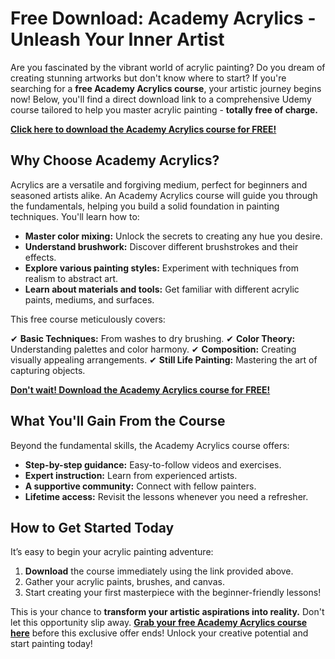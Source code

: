 # Free Download: Academy Acrylics - Unleash Your Inner Artist

Are you fascinated by the vibrant world of acrylic painting? Do you dream of creating stunning artworks but don't know where to start? If you're searching for a **free Academy Acrylics course**, your artistic journey begins now! Below, you'll find a direct download link to a comprehensive Udemy course tailored to help you master acrylic painting - **totally free of charge.**

[**Click here to download the Academy Acrylics course for FREE!**](https://udemywork.com/academy-acrylics)

## Why Choose Academy Acrylics?

Acrylics are a versatile and forgiving medium, perfect for beginners and seasoned artists alike. An Academy Acrylics course will guide you through the fundamentals, helping you build a solid foundation in painting techniques. You'll learn how to:

*   **Master color mixing:** Unlock the secrets to creating any hue you desire.
*   **Understand brushwork:** Discover different brushstrokes and their effects.
*   **Explore various painting styles:** Experiment with techniques from realism to abstract art.
*   **Learn about materials and tools:** Get familiar with different acrylic paints, mediums, and surfaces.

This free course meticulously covers:

✔ **Basic Techniques:** From washes to dry brushing.
✔ **Color Theory:** Understanding palettes and color harmony.
✔ **Composition:** Creating visually appealing arrangements.
✔ **Still Life Painting:** Mastering the art of capturing objects.

[**Don't wait! Download the Academy Acrylics course for FREE!**](https://udemywork.com/academy-acrylics)

## What You'll Gain From the Course

Beyond the fundamental skills, the Academy Acrylics course offers:

*   **Step-by-step guidance:** Easy-to-follow videos and exercises.
*   **Expert instruction:** Learn from experienced artists.
*   **A supportive community:** Connect with fellow painters.
*   **Lifetime access:** Revisit the lessons whenever you need a refresher.

## How to Get Started Today

It’s easy to begin your acrylic painting adventure:

1.  **Download** the course immediately using the link provided above.
2.  Gather your acrylic paints, brushes, and canvas.
3.  Start creating your first masterpiece with the beginner-friendly lessons!

This is your chance to **transform your artistic aspirations into reality.** Don't let this opportunity slip away. **[Grab your free Academy Acrylics course here](https://udemywork.com/academy-acrylics)** before this exclusive offer ends! Unlock your creative potential and start painting today!
